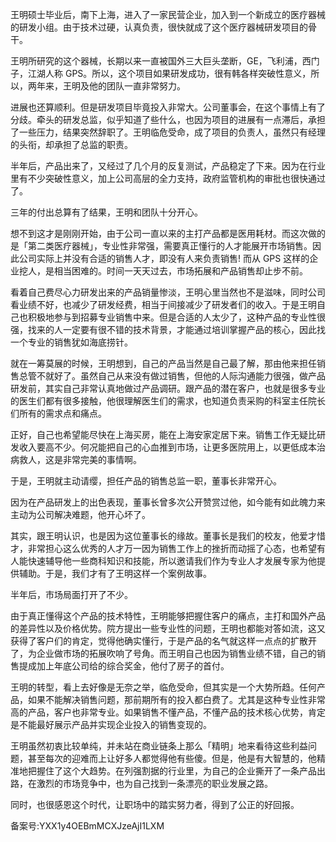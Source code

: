 王明硕士毕业后，南下上海，进入了一家民营企业，加入到一个新成立的医疗器械的研发小组。由于技术过硬，认真负责，很快就成了这个医疗器械研发项目的骨干。

王明所研究的这个器械，长期以来一直被国外三大巨头垄断，GE，飞利浦，西门子，江湖人称 GPS。所以，这个项目如果研发成功，很有韩各样突破性意义，所以，两年来，王明及他的团队一直非常努力。

进展也还算顺利。但是研发项目毕竟投入非常大。公司董事会，在这个事情上有了分歧。牵头的研发总监，似乎知道了些什么，也因为项目的进展有一点滞后，承担了一些压力，结果突然辞职了。王明临危受命，成了项目的负责人，虽然只有经理的头衔，却承担了总监的职责。

半年后，产品出来了，又经过了几个月的反复测试，产品稳定了下来。因为在行业里有不少突破性意义，加上公司高层的全力支持，政府监管机构的审批也很快通过了。

三年的付出总算有了结果，王明和团队十分开心。

想不到这才是刚刚开始，由于公司一直以来的主打产品都是医用耗材。而这次做的是「第二类医疗器械」，专业性非常强，需要真正懂行的人才能展开市场销售。因此公司实际上并没有合适的销售人才，即没有人来负责销售\! 而从 GPS 这样的企业挖人，是相当困难的。时间一天天过去，市场拓展和产品销售却止步不前。

看着自己费尽心力研发出来的产品销量惨淡，王明心里当然也不是滋味，同时公司看业绩不好，也减少了研发经费，相当于间接减少了研发者们的收入。于是王明自己也积极地参与到招募专业销售中来。但是合适的人太少了，这种产品的专业性很强，找来的人一定要有很不错的技术背景，才能通过培训掌握产品的核心，因此找一个专业的销售犹如海底捞针。

就在一筹莫展的时候，王明想到，自己的产品当然是自己最了解，那由他来担任销售总管不就好了。虽然自己从来没有做过销售，但他的人际沟通能力很强，做产品研发前，其实自己非常认真地做过产品调研。跟产品的潜在客户，也就是很多专业的医生们都有很多接触，他很理解医生们的需求，也知道负责采购的科室主任院长们所有的需求点和痛点。

正好，自己也希望能尽快在上海买房，能在上海安家定居下来。销售工作无疑比研发收入要高不少。何况能把自己的心血推到市场，让更多医院用上，以更低成本治病救人，这是非常完美的事情啊。

于是，王明就主动请缨，担任产品的销售总监一职，董事长非常开心。

因为在产品研发上的出色表现，董事长曾多次公开赞赏过他，如今能有如此魄力来主动为公司解决难题，他开心坏了。

其实，跟王明认识，也是因为这位董事长的缘故。董事长是我们的校友，他爱才惜才，非常担心这么优秀的人才万一因为销售工作上的挫折而动摇了心态，也希望有人能快速辅导他一些商科知识和技能，所以邀请我们作为专业人才发展专家为他提供辅助。于是，我们才有了王明这样一个案例故事。

半年后，市场局面打开了不少。

由于真正懂得这个产品的技术特性，王明能够把握住客户的痛点，主打和国外产品的差异性以及价格优势。院方提出一些专业性的问题，王明也都能对答如流，这又获得了客户们的肯定，觉得他确实懂行，于是产品的名气就这样一点点的扩散开了，为企业做市场的拓展吹响了号角。而王明自己也因为销售业绩不错，自己的销售提成加上年底公司给的综合奖金，他付了房子的首付。

王明的转型，看上去好像是无奈之举，临危受命，但其实是一个大势所趋。任何产品，如果不能解决销售问题，那前期所有的投入都白费了。尤其是这种专业性非常高的产品，客户也非常专业。如果销售不懂产品，不懂产品的技术核心优势，肯定是不能最好展示产品并实现企业投入的销售变现的。

王明虽然初衷比较单纯，并未站在商业链条上那么「精明」地来看待这些利益问题，甚至每次的迎难而上让好多人都觉得他有些傻。但是，他是有大智慧的，他精准地把握住了这个大趋势。在列强割据的行业里，为自己的企业撕开了一条产品出路，在激烈的市场竞争中，也为自己找到一条漂亮的职业发展之路。

同时，也很感恩这个时代，让职场中的踏实努力者，得到了公正的好回报。

备案号:YXX1y4OEBmMCXJzeAjI1LXM
